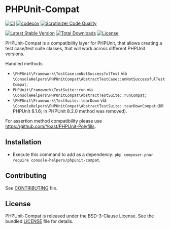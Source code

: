 # PHPUnit-Compat

[![CI](https://github.com/console-helpers/phpunit-compat/actions/workflows/tests.yml/badge.svg)](https://github.com/console-helpers/phpunit-compat/actions/workflows/tests.yml)
[![codecov](https://codecov.io/gh/console-helpers/phpunit-compat/graph/badge.svg?token=Jpe8mEgXLQ)](https://codecov.io/gh/console-helpers/phpunit-compat)
[![Scrutinizer Code Quality](https://scrutinizer-ci.com/g/console-helpers/phpunit-compat/badges/quality-score.png?b=master)](https://scrutinizer-ci.com/g/console-helpers/phpunit-compat/?branch=master)


[![Latest Stable Version](https://poser.pugx.org/console-helpers/phpunit-compat/v/stable)](https://packagist.org/packages/console-helpers/phpunit-compat)
[![Total Downloads](https://poser.pugx.org/console-helpers/phpunit-compat/downloads)](https://packagist.org/packages/console-helpers/phpunit-compat)
[![License](https://poser.pugx.org/console-helpers/phpunit-compat/license)](https://packagist.org/packages/console-helpers/phpunit-compat)

PHPUnit-Compat is a compatibility layer for PHPUnit, that allows creating a test case/test suite classes, that will work across different PHPUnit versions.

Handled methods:

* `\PHPUnit\Framework\TestCase:onNotSuccessfulTest` via `\ConsoleHelpers\PHPUnitCompat\AbstractTestCase::onNotSuccessfulTestCompat`;
* `PHPUnit\Framework\TestSuite::run` via `\ConsoleHelpers\PHPUnitCompat\AbstractTestSuite::runCompat`;
* `\PHPUnit\Framework\TestSuite::tearDown` via `\ConsoleHelpers\PHPUnitCompat\AbstractTestSuite::tearDownCompat` (till PHPUnit 8.1.6; in PHPUnit 8.2.0 method was removed).

For assertion method compatibility please use https://github.com/Yoast/PHPUnit-Polyfills.

## Installation

* Execute this command to add as a dependency: `php composer.phar require console-helpers/phpunit-compat`.

## Contributing

See [CONTRIBUTING](CONTRIBUTING.md) file.

## License

PHPUnit-Compat is released under the BSD-3-Clause License. See the bundled [LICENSE](LICENSE) file for details.
